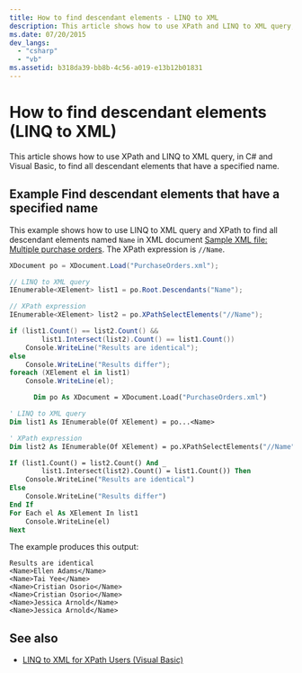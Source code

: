 ```yaml
---
title: How to find descendant elements - LINQ to XML
description: This article shows how to use XPath and LINQ to XML query, in C# and Visual Basic, to find all descendant elements that have a specified name.
ms.date: 07/20/2015
dev_langs:
  - "csharp"
  - "vb"
ms.assetid: b318da39-bb8b-4c56-a019-e13b12b01831
---
```


# How to find descendant elements (LINQ to XML)

This article shows how to use XPath and LINQ to XML query, in C# and Visual Basic, to find all descendant elements that have a specified name.

## Example Find descendant elements that have a specified name

 This example shows how to use LINQ to XML query and XPath to find all descendant elements named `Name` in XML document [Sample XML file: Multiple purchase orders](sample-xml-file-multiple-purchase-orders.md). The XPath expression is `//Name`.

```csharp
XDocument po = XDocument.Load("PurchaseOrders.xml");

// LINQ to XML query
IEnumerable<XElement> list1 = po.Root.Descendants("Name");

// XPath expression
IEnumerable<XElement> list2 = po.XPathSelectElements("//Name");

if (list1.Count() == list2.Count() &&
        list1.Intersect(list2).Count() == list1.Count())
    Console.WriteLine("Results are identical");
else
    Console.WriteLine("Results differ");
foreach (XElement el in list1)
    Console.WriteLine(el);
```

```vb
      Dim po As XDocument = XDocument.Load("PurchaseOrders.xml")

' LINQ to XML query
Dim list1 As IEnumerable(Of XElement) = po...<Name>

' XPath expression
Dim list2 As IEnumerable(Of XElement) = po.XPathSelectElements("//Name")

If (list1.Count() = list2.Count() And _
        list1.Intersect(list2).Count() = list1.Count()) Then
    Console.WriteLine("Results are identical")
Else
    Console.WriteLine("Results differ")
End If
For Each el As XElement In list1
    Console.WriteLine(el)
Next
```

The example produces this output:

```output
Results are identical
<Name>Ellen Adams</Name>
<Name>Tai Yee</Name>
<Name>Cristian Osorio</Name>
<Name>Cristian Osorio</Name>
<Name>Jessica Arnold</Name>
<Name>Jessica Arnold</Name>
```

## See also

- [LINQ to XML for XPath Users (Visual Basic)](../../visual-basic/programming-guide/concepts/linq/linq-to-xml-for-xpath-users.md)
